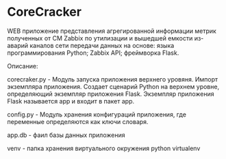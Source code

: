 # CoreCracker
WEB приложение представления агрегированной информации метрик полученных от СМ Zabbix по утилизации и вышедшей емкости из-аварий каналов сети передачи данных на основе: языка программирования Python; Zabbix API; фреймворка Flask.

Описание:

corecraker.py - Модуль запуска приложения верхнего уровяня. Импорт экземпляра приложения. Создает сценарий Python на верхнем уровне, определяющий экземпляр приложения Flask. Экземпляр приложения Flask называется app и входит в пакет app.

config.py - Модуль хранения конфигураций приложения, где переменные определяются как ключи словаря.

app.db - фаил базы данных приложения

venv - папка хранения виртуального окружения python virtualenv
